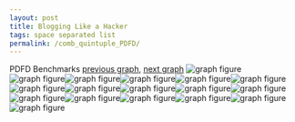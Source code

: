 ```yaml
---
layout: post
title: Blogging Like a Hacker
tags: space separated list
permalink: /comb_quintuple_PDFD/
---
```


PDFD Benchmarks
[previous graph](./comb_quintuple_O/), [next graph](./comb_quintuple_RB/)
<img src="./images/quintuple/PDFD/PDFD-AVL_box.png" alt="graph figure"><img src="./images/quintuple/PDFD/PDFD-A_box.png" alt="graph figure"><img src="./images/quintuple/PDFD/PDFD-CYPHERD_box.png" alt="graph figure"><img src="./images/quintuple/PDFD/PDFD-EGG_box.png" alt="graph figure"><img src="./images/quintuple/PDFD/PDFD-FACE_box.png" alt="graph figure"><img src="./images/quintuple/PDFD/PDFD-FLOYD_box.png" alt="graph figure"><img src="./images/quintuple/PDFD/PDFD-F_box.png" alt="graph figure"><img src="./images/quintuple/PDFD/PDFD-H_box.png" alt="graph figure"><img src="./images/quintuple/PDFD/PDFD-JSOND_box.png" alt="graph figure"><img src="./images/quintuple/PDFD/PDFD-K_box.png" alt="graph figure"><img src="./images/quintuple/PDFD/PDFD-O_box.png" alt="graph figure"><img src="./images/quintuple/PDFD/PDFD-PDFD_box.png" alt="graph figure"><img src="./images/quintuple/PDFD/PDFD-RB_box.png" alt="graph figure"><img src="./images/quintuple/PDFD/PDFD-ROD_box.png" alt="graph figure"><img src="./images/quintuple/PDFD/PDFD-SMATRIX_box.png" alt="graph figure"><img src="./images/quintuple/PDFD/PDFD-SORTD_box.png" alt="graph figure"><img src="./images/quintuple/PDFD/PDFD-ZB_box.png" alt="graph figure">